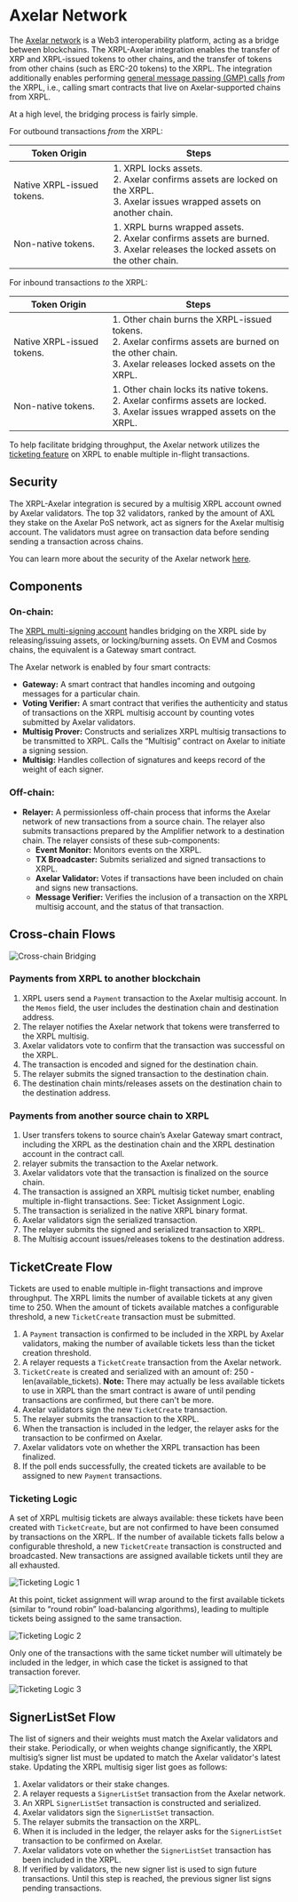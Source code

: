# Axelar Network

The [Axelar network](https://www.axelar.network/) is a Web3 interoperability platform, acting as a bridge between blockchains. The XRPL-Axelar integration enables the transfer of XRP and XRPL-issued tokens to other chains, and the transfer of tokens from other chains (such as ERC-20 tokens) to the XRPL. The integration additionally enables performing [general message passing (GMP) calls](https://www.axelar.network/blog/general-message-passing-and-how-can-it-change-web3) *from* the XRPL, i.e., calling smart contracts that live on Axelar-supported chains from XRPL.

At a high level, the bridging process is fairly simple.

For outbound transactions _from_ the XRPL:

| Token Origin | Steps |
|--------------|-------|
| Native XRPL-issued tokens. | 1. XRPL locks assets.<br>2. Axelar confirms assets are locked on the XRPL.<br>3. Axelar issues wrapped assets on another chain. |
| Non-native tokens. | 1. XRPL burns wrapped assets.<br>2. Axelar confirms assets are burned.<br>3. Axelar releases the locked assets on the other chain. |


For inbound transactions _to_ the XRPL:

| Token Origin | Steps |
|--------------|-------|
| Native XRPL-issued tokens. | 1. Other chain burns the XRPL-issued tokens.<br>2. Axelar confirms assets are burned on the other chain.<br>3. Axelar releases locked assets on the XRPL. |
| Non-native tokens. | 1. Other chain locks its native tokens.<br>2. Axelar confirms assets are locked.<br>3. Axelar issues wrapped assets on the XRPL. |

To help facilitate bridging throughput, the Axelar network utilizes the [ticketing feature](https://xrpl.org/docs/references/protocol/ledger-data/ledger-entry-types/ticket/) on XRPL to enable multiple in-flight transactions.


## Security

The XRPL-Axelar integration is secured by a multisig XRPL account owned by Axelar validators. The top 32 validators, ranked by the amount of AXL they stake on the Axelar PoS network, act as signers for the Axelar multisig account. The validators must agree on transaction data before sending sending a transaction across chains.

You can learn more about the security of the Axelar network [here](https://www.axelar.network/blog/security-at-axelar-core).


## Components

### On-chain:

The [XRPL multi-signing account](https://xrpl.org/docs/tutorials/how-tos/manage-account-settings/set-up-multi-signing) handles bridging on the XRPL side by releasing/issuing assets, or locking/burning assets. On EVM and Cosmos chains, the equivalent is a Gateway smart contract.

The Axelar network is enabled by four smart contracts:

- **Gateway:** A smart contract that handles incoming and outgoing messages for a particular chain.
- **Voting Verifier:** A smart contract that verifies the authenticity and status of transactions on the XRPL multisig account by counting votes submitted by Axelar validators.
- **Multisig Prover:** Constructs and serializes XRPL multisig transactions to be transmitted to XRPL. Calls the “Multisig” contract on Axelar to initiate a signing session.
- **Multisig:** Handles collection of signatures and keeps record of the weight of each signer.

### Off-chain:

- **Relayer:** A permissionless off-chain process that informs the Axelar network of new transactions from a source chain. The relayer also submits transactions prepared by the Amplifier network to a destination chain. The relayer consists of these sub-components:
    - **Event Monitor:** Monitors events on the XRPL.
    - **TX Broadcaster:** Submits serialized and signed transactions to XRPL.
    - **Axelar Validator:** Votes if transactions have been included on chain and signs new transactions.
    - **Message Verifier:** Verifies the inclusion of a transaction on the XRPL multisig account, and the status of that transaction.


## Cross-chain Flows

![Cross-chain Bridging](../../images/axelar-bridging.png)

### Payments from XRPL to another blockchain

1. XRPL users send a `Payment` transaction to the Axelar multisig account. In the `Memos` field, the user includes the destination chain and destination address.
2. The relayer notifies the Axelar network that tokens were transferred to the XRPL multisig.
3. Axelar validators vote to confirm that the transaction was successful on the XRPL.
4. The transaction is encoded and signed for the destination chain.
5. The relayer submits the signed transaction to the destination chain.
6. The destination chain mints/releases assets on the destination chain to the destination address.


### Payments from another source chain to XRPL

1. User transfers tokens to source chain’s Axelar Gateway smart contract, including the XRPL as the destination chain and the XRPL destination account in the contract call.
2. relayer submits the transaction to the Axelar network.
3. Axelar validators vote that the transaction is finalized on the source chain.
4. The transaction is assigned an XRPL multisig ticket number, enabling multiple in-flight transactions. See: Ticket Assignment Logic.
5. The transaction is serialized in the native XRPL binary format.
6. Axelar validators sign the serialized transaction.
7. The relayer submits the signed and serialized transaction to XRPL.
8. The Multisig account issues/releases tokens to the destination address.


## TicketCreate Flow

Tickets are used to enable multiple in-flight transactions and improve throughput. The XRPL limits the number of available tickets at any given time to 250. When the amount of tickets available matches a configurable threshold, a new `TicketCreate` transaction must be submitted.

1. A `Payment` transaction is confirmed to be included in the XRPL by Axelar validators, making the number of available tickets less than the ticket creation threshold.
2. A relayer requests a `TicketCreate` transaction from the Axelar network.
3. `TicketCreate` is created and serialized with an amount of: 250 - len(available_tickets).
    **Note:** There may actually be less available tickets to use in XRPL than the smart contract is aware of until pending transactions are confirmed, but there can't be more.
4. Axelar validators sign the new `TicketCreate` transaction.
5. The relayer submits the transaction to the XRPL.
6. When the transaction is included in the ledger, the relayer asks for the transaction to be confirmed on Axelar.
7. Axelar validators vote on whether the XRPL transaction has been finalized.
8. If the poll ends successfully, the created tickets are available to be assigned to new `Payment` transactions.


### Ticketing Logic

A set of XRPL multisig tickets are always available: these tickets have been created with `TicketCreate`, but are not confirmed to have been consumed by transactions on the XRPL. If the number of available tickets falls below a configurable threshold, a new `TicketCreate` transaction is constructed and broadcasted. New transactions are assigned available tickets until they are all exhausted.

![Ticketing Logic 1](../../images/axelar-ticket-1.png)

At this point, ticket assignment will wrap around to the first available tickets (similar to “round robin” load-balancing algorithms), leading to multiple tickets being assigned to the same transaction.

![Ticketing Logic 2](../../images/axelar-ticket-2.png)

Only one of the transactions with the same ticket number will ultimately be included in the ledger, in which case the ticket is assigned to that transaction forever.

![Ticketing Logic 3](../../images/axelar-ticket-3.png)


## SignerListSet Flow

The list of signers and their weights must match the Axelar validators and their stake. Periodically, or when weights change significantly, the XRPL multisig’s signer list must be updated to match the Axelar validator's latest stake. Updating the XRPL multisig siger list goes as follows:

1. Axelar validators or their stake changes.
2. A relayer requests a `SignerListSet` transaction from the Axelar network.
3. An XRPL `SignerListSet` transaction is constructed and serialized.
4. Axelar validators sign the `SignerListSet` transaction.
5. The relayer submits the transaction on the XRPL.
6. When it is included in the ledger, the relayer asks for the `SignerListSet` transaction to be confirmed on Axelar.
7. Axelar validators vote on whether the `SignerListSet` transaction has been included in the XRPL.
8. If verified by validators, the new signer list is used to sign future transactions. Until this step is reached, the previous signer list signs pending transactions.
